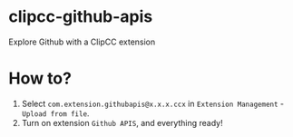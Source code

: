 # clipcc-github-apis

Explore Github with a ClipCC extension 

# How to?

1. Select `com.extension.githubapis@x.x.x.ccx` in `Extension Management` - `Upload from file`.   
2. Turn on extension `Github APIS`, and everything ready!
